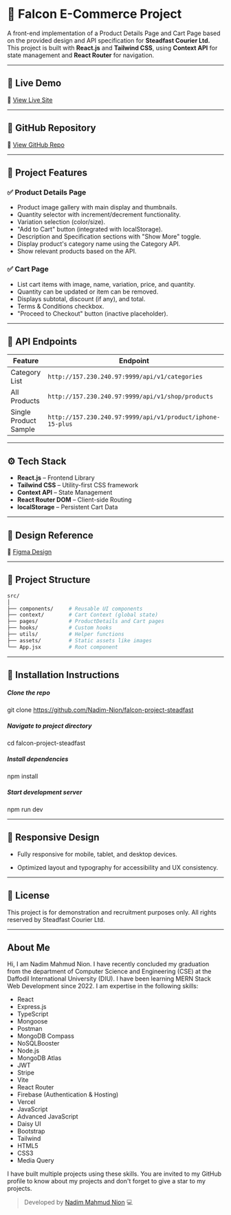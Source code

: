 # 🛒 Falcon E-Commerce Project

A front-end implementation of a Product Details Page and Cart Page based on the provided design and API specification for **Steadfast Courier Ltd.**  
This project is built with **React.js** and **Tailwind CSS**, using **Context API** for state management and **React Router** for navigation.

---

## 🚀 Live Demo

🔗 [View Live Site](https://your-deployment-link.com)

---

## 📁 GitHub Repository

🔗 [View GitHub Repo](https://github.com/Nadim-Nion/falcon-project-steadfast)

---

## 📌 Project Features

### ✅ Product Details Page

- Product image gallery with main display and thumbnails.
- Quantity selector with increment/decrement functionality.
- Variation selection (color/size).
- "Add to Cart" button (integrated with localStorage).
- Description and Specification sections with "Show More" toggle.
- Display product's category name using the Category API.
- Show relevant products based on the API.

### ✅ Cart Page

- List cart items with image, name, variation, price, and quantity.
- Quantity can be updated or item can be removed.
- Displays subtotal, discount (if any), and total.
- Terms & Conditions checkbox.
- "Proceed to Checkout" button (inactive placeholder).

---

## 🧪 API Endpoints

| Feature               | Endpoint                                                   |
| --------------------- | ---------------------------------------------------------- |
| Category List         | `http://157.230.240.97:9999/api/v1/categories`             |
| All Products          | `http://157.230.240.97:9999/api/v1/shop/products`          |
| Single Product Sample | `http://157.230.240.97:9999/api/v1/product/iphone-15-plus` |

---

## ⚙️ Tech Stack

- **React.js** – Frontend Library
- **Tailwind CSS** – Utility-first CSS framework
- **Context API** – State Management
- **React Router DOM** – Client-side Routing
- **localStorage** – Persistent Cart Data

---

## 🎨 Design Reference

📄 [Figma Design](https://www.figma.com/design/e6YDoYufKcyxMTqKPZEfty/Design-Task--001?node-id=0-1&t=wuZcE1AYRDfgMzWs-1)

---

## 📂 Project Structure

```bash
src/
│
├── components/     # Reusable UI components
├── context/        # Cart Context (global state)
├── pages/          # ProductDetails and Cart pages
├── hooks/          # Custom hooks
├── utils/          # Helper functions
├── assets/         # Static assets like images
└── App.jsx         # Root component
```

---

## 🔧 Installation Instructions

##### Clone the repo

git clone https://github.com/Nadim-Nion/falcon-project-steadfast

##### Navigate to project directory

cd falcon-project-steadfast

##### Install dependencies

npm install

##### Start development server

npm run dev

---

## 📱 Responsive Design

- Fully responsive for mobile, tablet, and desktop devices.

- Optimized layout and typography for accessibility and UX consistency.

---

## 📝 License

This project is for demonstration and recruitment purposes only. All rights reserved by Steadfast Courier Ltd.

---

## About Me

Hi, I am Nadim Mahmud Nion. I have recently concluded my graduation from the department of Computer Science and Engineering (CSE) at the Daffodil International University (DIU). I have been learning MERN Stack Web Development since 2022. I am expertise in the following skills:

- React
- Express.js
- TypeScript
- Mongoose
- Postman
- MongoDB Compass
- NoSQLBooster
- Node.js
- MongoDB Atlas
- JWT
- Stripe
- Vite
- React Router
- Firebase (Authentication & Hosting)
- Vercel
- JavaScript
- Advanced JavaScript
- Daisy UI
- Bootstrap
- Tailwind
- HTML5
- CSS3
- Media Query

I have built multiple projects using these skills. You are invited to my GitHub profile to know about my projects and don't forget to give a star to my projects.

> Developed by [Nadim Mahmud Nion](https://github.com/Nadim-Nion) 💻
